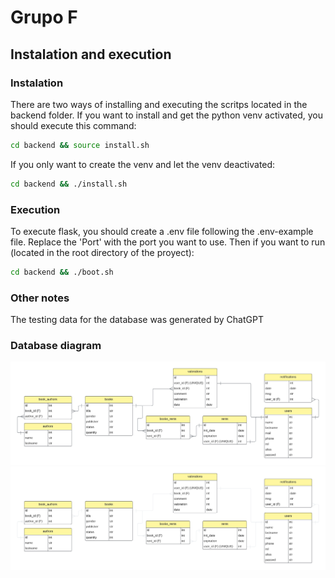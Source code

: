 # Grupo F

## Instalation and execution

### Instalation

There are two ways of installing and executing the scritps located in the backend folder. If you want to install and get the python venv activated, you should execute this command:

```bash
cd backend && source install.sh
```

If you only want to create the venv and let the venv deactivated:

```bash
cd backend && ./install.sh
```
### Execution

To execute flask, you should create a .env file following the .env-example file. Replace the 'Port' with the port you want to use. Then if you want to run (located in the root directory of the proyect):

```bash
cd backend && ./boot.sh
```

### Other notes

The testing data for the database was generated by ChatGPT

### Database diagram

![Light Theme](./backend/DB/database(light).png#gh-light-mode-only)
![Dark Theme](./backend/DB/database(dark).png#gh-dark-mode-only)